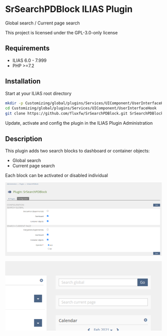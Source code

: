 # SrSearchPDBlock ILIAS Plugin

Global search / Current page search

This project is licensed under the GPL-3.0-only license

## Requirements

* ILIAS 6.0 - 7.999
* PHP >=7.2

## Installation

Start at your ILIAS root directory

```bash
mkdir -p Customizing/global/plugins/Services/UIComponent/UserInterfaceHook
cd Customizing/global/plugins/Services/UIComponent/UserInterfaceHook
git clone https://github.com/fluxfw/SrSearchPDBlock.git SrSearchPDBlock
```

Update, activate and config the plugin in the ILIAS Plugin Administration

## Description

This plugin adds two search blocks to dashboard or container objects:

- Global search
- Current page search

Each block can be activated or disabled individual

![Config](./doc/images/config.png)

![Dashboard](./doc/images/dashboard.png)
